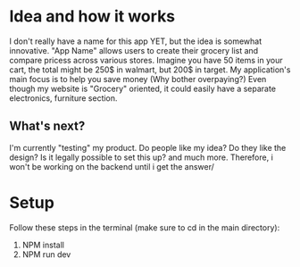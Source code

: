 # Idea and how it works
I don't really have a name for this app YET, but the idea is somewhat innovative.
"App Name" allows users to create their grocery list and compare pricess across various stores.  Imagine you have 50 items in your cart, the total might be 250$ in walmart, but 200$ in target. My application's main focus is to help you save money (Why bother overpaying?)
Even though my website is "Grocery" oriented, it could easily have a separate electronics, furniture section.

## What's next?

I'm currently "testing" my product. Do people like my idea? Do they like the design? Is it legally possible to set this up? and much more.
Therefore, i won't be working on the backend until i get the answer/

# Setup
Follow these steps in the terminal (make sure to cd in the main directory):

1) NPM install 
2) NPM run dev
